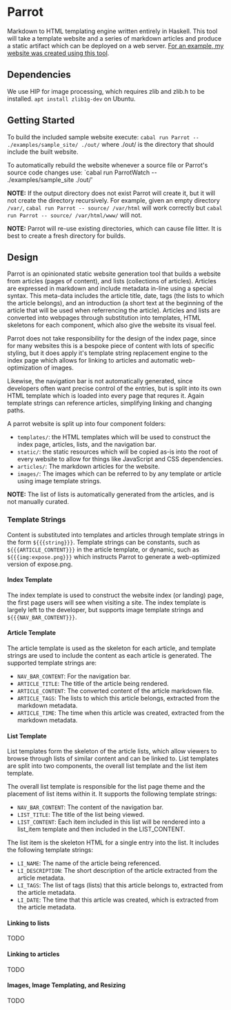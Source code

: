 # Parrot

Markdown to HTML templating engine written entirely in Haskell. This tool
will take a template website and a series of markdown articles and produce
a static artifact which can be deployed on a web server. [For an example, my website was created using this tool](https://parsed.dev).

## Dependencies

We use HIP for image processing, which requires zlib and zlib.h to be installed. `apt install zlib1g-dev` on Ubuntu.

## Getting Started

To build the included sample website execute: `cabal run Parrot -- ./examples/sample_site/ ./out/` where ./out/ is the directory that should include the built website.

To automatically rebuild the website whenever a source file or Parrot's source code changes use: `cabal run ParrotWatch -- ./examples/sample_site ./out/'

__NOTE:__ If the output directory does not exist Parrot will create it, but it will not create the directory recursively. For example, given an empty directory `/var/`, `cabal run Parrot -- source/ /var/html` will work correctly but `cabal run Parrot -- source/ /var/html/www/` will not.

__NOTE:__ Parrot will re-use existing directories, which can cause file litter. It is best to create a fresh directory for builds.

## Design

Parrot is an opinionated static website generation tool that builds a website
from articles (pages of content), and lists (collections of articles). Articles
are expressed in markdown and include metadata in-line using a special
syntax. This meta-data includes the article title, date, tags (the lists to
which the article belongs), and an introduction (a short text at the beginning
of the article that will be used when referrencing the article). Articles
and lists are converted into webpages through substitution into templates,
HTML skeletons for each component, which also give the website its visual feel.

Parrot does not take responsibility for the design of the index page, since for
many websites this is a bespoke piece of content with lots of specific styling,
but it does apply it's template string replacement engine to the index page
which allows for linking to articles and automatic web-optimization of images.

Likewise, the navigation bar is not automatically generated, since developers
often want precise control of the entries, but is split into its own HTML
template which is loaded into every page that requres it. Again template
strings can reference articles, simplifying linking and changing paths.

A parrot website is split up into four component folders:
- `templates/`: the HTML templates which will be used to construct the index page, articles, lists, and the navigation bar.
- `static/`: the static resources which will be copied as-is into the root of every website to allow for things like JavaScript and CSS dependencies.
- `articles/`: The markdown articles for the website.
- `images/`: The images which can be referred to by any template or article using image template strings.

__NOTE:__ The list of lists is automatically generated from the articles, and
is not manually curated.

### Template Strings

Content is substituted into templates and articles through template strings
in the form `${{{string}}}`. Template strings can be constants, such as
`${{{ARTICLE_CONTENT}}}` in the article template, or dynamic, such as
`${{{img:expose.png}}}` which instructs Parrot to generate a web-optimized
version of expose.png.

#### Index Template

The index template is used to construct the website index (or landing)
page, the first page users will see when visiting a site. The index template
is largely left to the developer, but supports image template strings and
`${{{NAV_BAR_CONTENT}}}`.

#### Article Template

The article template is used as the skeleton for each article, and template strings are used to include the content as each article is generated. The supported template strings are:
- `NAV_BAR_CONTENT`: For the navigation bar.
- `ARTICLE_TITLE`: The title of the article being rendered.
- `ARTICLE_CONTENT`: The converted content of the article markdown file.
- `ARTICLE_TAGS`: The lists to which this article belongs, extracted from the markdown metadata.
- `ARTICLE_TIME`: The time when this article was created, extracted from the markdown metadata.

#### List Template

List templates form the skeleton of the article lists, which allow viewers to browse through lists of similar content and can be linked to. List templates are split into two components, the overall list template and the list item template.

The overall list template is responsible for the list page theme and the placement of list items within it. It supports the following template strings:
- `NAV_BAR_CONTENT`: The content of the navigation bar.
- `LIST_TITLE`: The title of the list being viewed.
- `LIST_CONTENT`: Each item included in this list will be rendered into a list_item template and then included in the LIST_CONTENT.

The list item is the skeleton HTML for a single entry into the list. It includes the following template strings:
- `LI_NAME`: The name of the article being referenced.
- `LI_DESCRIPTION`: The short description of the article extracted from the article metadata.
- `LI_TAGS`: The list of tags (lists) that this article belongs to, extracted from the article metadata.
- `LI_DATE`: The time that this article was created, which is extracted from the article metadata.

#### Linking to lists

TODO

#### Linking to articles

TODO

#### Images, Image Templating, and Resizing

TODO
